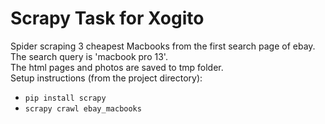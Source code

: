 # Scrapy Task for Xogito

Spider scraping 3 cheapest Macbooks from the first search page of ebay.  
The search query is 'macbook pro 13'.  
The html pages and photos are saved to tmp folder.  
Setup instructions (from the project directory):  
- `pip install scrapy`
- `scrapy crawl ebay_macbooks`

